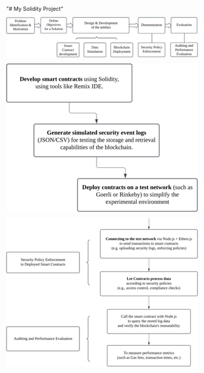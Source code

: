 "# My Solidity Project" 

![DSR](https://github.com/Cory79784/blockchain-secpolicy-exec-audit/blob/master/images/DSR%20Diagram.svg)

![Blank diagram](https://github.com/Cory79784/blockchain-secpolicy-exec-audit/blob/master/images/Artefact%20Diagram.svg)

![Blank diagram (1)](https://github.com/Cory79784/blockchain-secpolicy-exec-audit/blob/master/images/Eval%20Diagram.svg)
